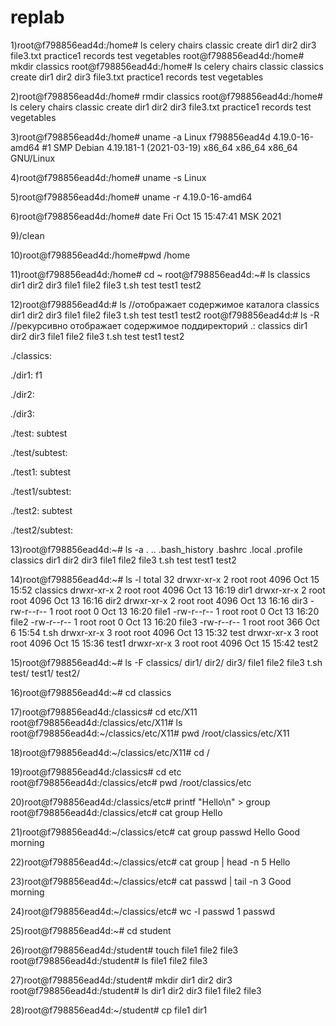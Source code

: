 # replab
1)root@f798856ead4d:/home# ls celery chairs classic create dir1 dir2 dir3 file3.txt practice1 records test vegetables root@f798856ead4d:/home# mkdir classics root@f798856ead4d:/home# ls celery chairs classic classics create dir1 dir2 dir3 file3.txt practice1 records test vegetables

2)root@f798856ead4d:/home# rmdir classics root@f798856ead4d:/home# ls celery chairs classic create dir1 dir2 dir3 file3.txt practice1 records test vegetables

3)root@f798856ead4d:/home# uname -a Linux f798856ead4d 4.19.0-16-amd64 #1 SMP Debian 4.19.181-1 (2021-03-19) x86_64 x86_64 x86_64 GNU/Linux

4)root@f798856ead4d:/home# uname -s Linux

5)root@f798856ead4d:/home# uname -r 4.19.0-16-amd64

6)root@f798856ead4d:/home# date Fri Oct 15 15:47:41 MSK 2021

9)/clean

10)root@f798856ead4d:/home#pwd /home

11)root@f798856ead4d:/home# cd ~ root@f798856ead4d:~# ls classics dir1 dir2 dir3 file1 file2 file3 t.sh test test1 test2

12)root@f798856ead4d:# ls //отображает содержимое каталога classics dir1 dir2 dir3 file1 file2 file3 t.sh test test1 test2 root@f798856ead4d:# ls -R //рекурсивно отображает содержимое поддиректорий .: classics dir1 dir2 dir3 file1 file2 file3 t.sh test test1 test2

./classics:

./dir1: f1

./dir2:

./dir3:

./test: subtest

./test/subtest:

./test1: subtest

./test1/subtest:

./test2: subtest

./test2/subtest:

13)root@f798856ead4d:~# ls -a . .. .bash_history .bashrc .local .profile classics dir1 dir2 dir3 file1 file2 file3 t.sh test test1 test2

14)root@f798856ead4d:~# ls -l total 32 drwxr-xr-x 2 root root 4096 Oct 15 15:52 classics drwxr-xr-x 2 root root 4096 Oct 13 16:19 dir1 drwxr-xr-x 2 root root 4096 Oct 13 16:16 dir2 drwxr-xr-x 2 root root 4096 Oct 13 16:16 dir3 -rw-r--r-- 1 root root 0 Oct 13 16:20 file1 -rw-r--r-- 1 root root 0 Oct 13 16:20 file2 -rw-r--r-- 1 root root 0 Oct 13 16:20 file3 -rw-r--r-- 1 root root 366 Oct 6 15:54 t.sh drwxr-xr-x 3 root root 4096 Oct 13 15:32 test drwxr-xr-x 3 root root 4096 Oct 15 15:36 test1 drwxr-xr-x 3 root root 4096 Oct 15 15:42 test2

15)root@f798856ead4d:~# ls -F classics/ dir1/ dir2/ dir3/ file1 file2 file3 t.sh test/ test1/ test2/

16)root@f798856ead4d:~# cd classics

17)root@f798856ead4d:/classics# cd etc/X11 root@f798856ead4d:/classics/etc/X11# ls root@f798856ead4d:~/classics/etc/X11# pwd /root/classics/etc/X11

18)root@f798856ead4d:~/classics/etc/X11# cd /

19)root@f798856ead4d:/classics# cd etc root@f798856ead4d:/classics/etc# pwd /root/classics/etc

20)root@f798856ead4d:/classics/etc# printf "Hello\n" > group root@f798856ead4d:/classics/etc# cat group Hello

21)root@f798856ead4d:~/classics/etc# cat group passwd Hello Good morning

22)root@f798856ead4d:~/classics/etc# cat group | head -n 5 Hello

23)root@f798856ead4d:~/classics/etc# cat passwd | tail -n 3 Good morning

24)root@f798856ead4d:~/classics/etc# wc -l passwd
1 passwd

25)root@f798856ead4d:~# cd student

26)root@f798856ead4d:/student# touch file1 file2 file3 root@f798856ead4d:/student# ls file1 file2 file3

27)root@f798856ead4d:/student# mkdir dir1 dir2 dir3 root@f798856ead4d:/student# ls dir1 dir2 dir3 file1 file2 file3

28)root@f798856ead4d:~/student# cp file1 dir1

